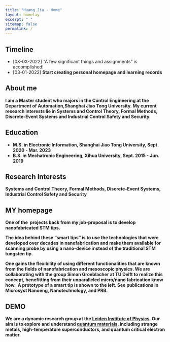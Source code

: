 ```yaml
---
title: "Huang Jia - Home"
layout: homelay
excerpt: " "
sitemap: false
permalink: /
---
```



Timeline 
------
- [0X-0X-2022]  &ldquo;A few significant things and assignments&rdquo; is accomplished!
- [03-01-2022]  <b> Start creating personal homepage and learning records

About me
------
I am a Master student who majors in the Control Engineering at the Department of Automation,Shanghai Jiao Tong University. My current research interests lie in Systems and Control Theory, Formal Methods, Discrete-Event Systems and Industrial Control Safety and Security.

Education 
------
- M.S. in Electronic Information, Shanghai Jiao Tong University, Sept. 2020 - Mar. 2023
- B.S. in Mechatronic Engineering, Xihua University, Sept. 2015 - Jun. 2019

Research Interests 
------
Systems and Control Theory, Formal Methods, Discrete-Event Systems, Industrial Control Safety and Security

MY homepage
------
One of the  projects back from my job-proposal is to develop nanofabricated STM tips. 

The idea behind these “smart tips” is to use the technologies that were developed over decades in nanofabrication and make them available for scanning probe by using a nano-device instead of the traditional STM tungsten tip.

One gains the flexibility of using different functionalities that are known from the fields of nanofabrication and mesoscopic physics. We are collaborating with the group Simon Groeblacher at TU Delft to realize this concept, benefitting from their unparalleled micro/nano fabrication know how.  A prototype of a smart tip is shown to the left. See publications in Microsyst Nanoeng, Nanotechnology, and PRB.

DEMO 
------
We are a dynamic research group at the [Leiden Institute of Physics](http://www.physics.leidenuniv.nl). Our aim is to explore and understand [quantum materials](http://condensedconcepts.blogspot.nl/2013/05/what-is-quantum-matter.html), including strange metals, high-temperature superconductors, and quantum critical electron matter.


